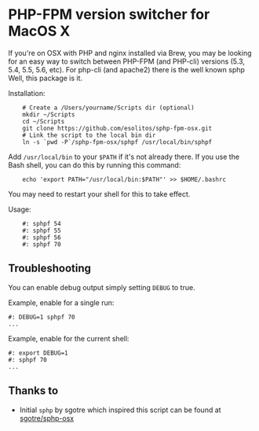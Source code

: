 # PHP-FPM version switcher for MacOS X

If you're on OSX with PHP and nginx installed via Brew, you may be looking for an easy way to switch between PHP-FPM (and PHP-cli) versions (5.3, 5.4, 5.5, 5.6, etc). For php-cli (and apache2) there is the well known sphp Well, this package is it.

Installation:

```
    # Create a /Users/yourname/Scripts dir (optional)
    mkdir ~/Scripts
    cd ~/Scripts
    git clone https://github.com/esolitos/sphp-fpm-osx.git
    # Link the script to the local bin dir 
    ln -s `pwd -P`/sphp-fpm-osx/sphpf /usr/local/bin/sphpf

```

Add `/usr/local/bin` to your `$PATH` if it's not already there.
If you use the Bash shell, you can do this by running this command:
```
    echo 'export PATH="/usr/local/bin:$PATH"' >> $HOME/.bashrc
```
You may need to restart your shell for this to take effect.

Usage:
```
    #: sphpf 54
    #: sphpf 55
    #: sphpf 56
    #: sphpf 70
```

## Troubleshooting

You can enable debug output simply setting `DEBUG` to true.

Example, enable for a single run:

    #: DEBUG=1 sphpf 70
    ...

Example, enable for the current shell:

    #: export DEBUG=1
    #: sphpf 70
    ...

## Thanks to

* Initial `sphp` by sgotre which inspired this script can be found at [sgotre/sphp-osx](https://github.com/sgotre/sphp-osx) 